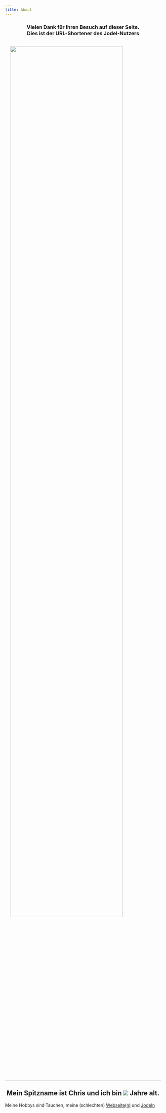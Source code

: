 ```yaml
---
title: About
---
```

<H3 style="text-align:center;">Vielen Dank für Ihren Besuch auf dieser Seite. <br> Dies ist der URL-Shortener des Jodel-Nutzers</h3>

<img src="https://github.com/C84fh.png" alt="" style="padding:16px; width:85%; height:85%; align-items: center;" />

<hr/>

<h2 style="text-align:center;">Mein Spitzname ist Chris und ich bin <img src="https://2.c84fh.cf/svgimg/img.php"> Jahre alt.</h2>

<p>Meine Hobbys sind Tauchen, meine (schlechten) <a href="https://2.c84fh.cf/websites">Webseite(n)</a> und <a href="https://2.c84fh.cf/jodel">Jodeln</a></p>
